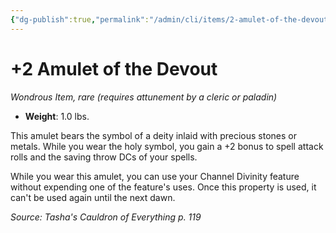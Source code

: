 ```yaml
---
{"dg-publish":true,"permalink":"/admin/cli/items/2-amulet-of-the-devout-tce/","tags":["compendium/src/5e/tce","item/attunement/required","item/rarity/rare","item/wondrous"],"updated":"2025-01-11T15:32:14.170+00:00"}
---
```


# +2 Amulet of the Devout
*Wondrous Item, rare (requires attunement by a cleric or paladin)*  

- **Weight**: 1.0 lbs.

This amulet bears the symbol of a deity inlaid with precious stones or metals. While you wear the holy symbol, you gain a +2 bonus to spell attack rolls and the saving throw DCs of your spells.

While you wear this amulet, you can use your Channel Divinity feature without expending one of the feature's uses. Once this property is used, it can't be used again until the next dawn.

*Source: Tasha's Cauldron of Everything p. 119*